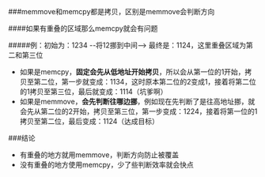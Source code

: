 ###memmove和memcpy都是拷贝，区别是memmove会判断方向

####如果有重叠的区域那么memcpy就会有问题

#####例：初始为：1234 --将12挪到中间--> 最终是：1124，这里重叠区域为第二和第三位
- 如果是memcpy，**固定会先从低地址开始拷贝**，所以会从第一位的1开始，拷贝至第二位，第一步就变成：1134，这时原本第二位的2变成1，接着将第二位的1拷贝至第三位，最后就变成：1114（坑爹啊）
- 如果是memmove，**会先判断往哪边挪**，例如现在先判断了是往高地址挪，就会先从第二位的2开始，拷贝至第三位，第一步变成：1224，接着将第一位的1拷贝至第二位，最后变成：1124（达成目标）

###结论
- 有重叠的地方就用memmove，判断方向防止被覆盖
- 没有重叠的地方使用memcpy，少了些判断效率就会快点
